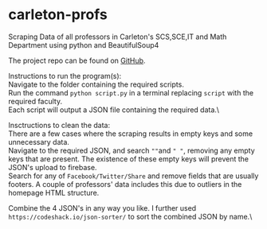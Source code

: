 # carleton-profs
Scraping Data of all professors in Carleton's SCS,SCE,IT and Math Department using python and BeautifulSoup4

The project repo can be found on [GitHub](https://github.com/Kailinho/carleton-profs).


Instructions to run the program(s):\
Navigate to the folder containing the required scripts.\
Run the command `python script.py` in a terminal replacing `script` with the required faculty.\
Each script will output a JSON file containing the required data.\


Insctructions to clean the data:\
There are a few cases where the scraping results in empty keys and some unnecessary data. \
Navigate to the required JSON, and search `""`and `" "`, removing any empty keys that are present. The existence of these empty keys will prevent the JSON's upload to firebase.\
Search for any of `Facebook/Twitter/Share` and remove fields that are usually footers. A couple of professors' data includes this due to outliers in the homepage HTML structure. 

Combine the 4 JSON's in any way you like. I further used `https://codeshack.io/json-sorter/` to sort the combined JSON by name.\
